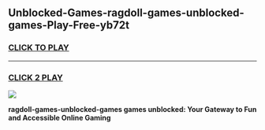 
## Unblocked-Games-ragdoll-games-unblocked-games-Play-Free-yb72t
<h3>
<a href="https://premium76.site?title=ragdoll-games-unblocked-games&ref=10A">CLICK TO PLAY</a></h3>
<hr>

<h3>
<a href="https://premium76.site?title=ragdoll-games-unblocked-games&ref=10A">CLICK 2 PLAY</a>
  
</h3>

<a href="https://premium76.site?title=ragdoll-games-unblocked-games&ref=10A"><img src="https://clearcache.store/games.png"></a>


**ragdoll-games-unblocked-games games unblocked: Your Gateway to Fun and Accessible Online Gaming**
